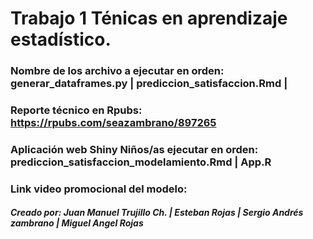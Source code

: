 # Trabajo 1 Ténicas en aprendizaje estadístico.
### Nombre de los archivo a ejecutar en orden:  generar_dataframes.py | prediccion_satisfaccion.Rmd | 
### Reporte técnico en Rpubs: https://rpubs.com/seazambrano/897265
### Aplicación web Shiny Niños/as ejecutar en orden: prediccion_satisfaccion_modelamiento.Rmd | App.R
### Link video promocional del modelo: 
##### Creado por: Juan Manuel Trujillo Ch. | Esteban Rojas | Sergio Andrés zambrano | Miguel Angel Rojas
